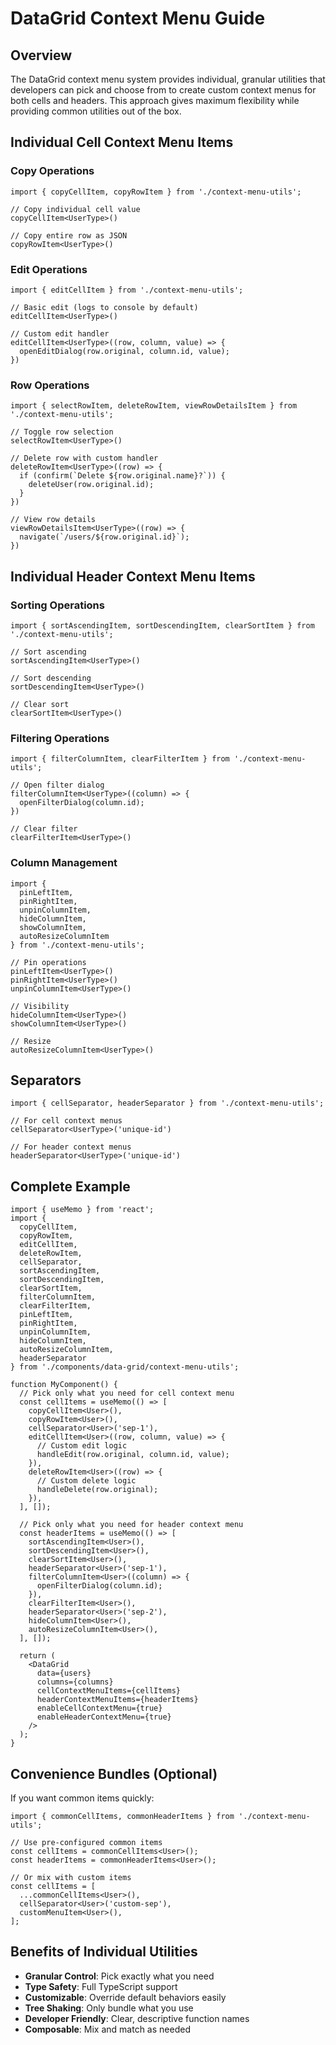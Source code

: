 # DataGrid Context Menu Guide

## Overview

The DataGrid context menu system provides individual, granular utilities that developers can pick and choose from to create custom context menus for both cells and headers. This approach gives maximum flexibility while providing common utilities out of the box.

## Individual Cell Context Menu Items

### Copy Operations
```tsx
import { copyCellItem, copyRowItem } from './context-menu-utils';

// Copy individual cell value
copyCellItem<UserType>()

// Copy entire row as JSON
copyRowItem<UserType>()
```

### Edit Operations
```tsx
import { editCellItem } from './context-menu-utils';

// Basic edit (logs to console by default)
editCellItem<UserType>()

// Custom edit handler
editCellItem<UserType>((row, column, value) => {
  openEditDialog(row.original, column.id, value);
})
```

### Row Operations
```tsx
import { selectRowItem, deleteRowItem, viewRowDetailsItem } from './context-menu-utils';

// Toggle row selection
selectRowItem<UserType>()

// Delete row with custom handler
deleteRowItem<UserType>((row) => {
  if (confirm(`Delete ${row.original.name}?`)) {
    deleteUser(row.original.id);
  }
})

// View row details
viewRowDetailsItem<UserType>((row) => {
  navigate(`/users/${row.original.id}`);
})
```

## Individual Header Context Menu Items

### Sorting Operations
```tsx
import { sortAscendingItem, sortDescendingItem, clearSortItem } from './context-menu-utils';

// Sort ascending
sortAscendingItem<UserType>()

// Sort descending  
sortDescendingItem<UserType>()

// Clear sort
clearSortItem<UserType>()
```

### Filtering Operations
```tsx
import { filterColumnItem, clearFilterItem } from './context-menu-utils';

// Open filter dialog
filterColumnItem<UserType>((column) => {
  openFilterDialog(column.id);
})

// Clear filter
clearFilterItem<UserType>()
```

### Column Management
```tsx
import { 
  pinLeftItem, 
  pinRightItem, 
  unpinColumnItem,
  hideColumnItem,
  showColumnItem,
  autoResizeColumnItem 
} from './context-menu-utils';

// Pin operations
pinLeftItem<UserType>()
pinRightItem<UserType>()
unpinColumnItem<UserType>()

// Visibility
hideColumnItem<UserType>()
showColumnItem<UserType>()

// Resize
autoResizeColumnItem<UserType>()
```

## Separators

```tsx
import { cellSeparator, headerSeparator } from './context-menu-utils';

// For cell context menus
cellSeparator<UserType>('unique-id')

// For header context menus
headerSeparator<UserType>('unique-id')
```

## Complete Example

```tsx
import { useMemo } from 'react';
import {
  copyCellItem,
  copyRowItem,
  editCellItem,
  deleteRowItem,
  cellSeparator,
  sortAscendingItem,
  sortDescendingItem,
  clearSortItem,
  filterColumnItem,
  clearFilterItem,
  pinLeftItem,
  pinRightItem,
  unpinColumnItem,
  hideColumnItem,
  autoResizeColumnItem,
  headerSeparator
} from './components/data-grid/context-menu-utils';

function MyComponent() {
  // Pick only what you need for cell context menu
  const cellItems = useMemo(() => [
    copyCellItem<User>(),
    copyRowItem<User>(),
    cellSeparator<User>('sep-1'),
    editCellItem<User>((row, column, value) => {
      // Custom edit logic
      handleEdit(row.original, column.id, value);
    }),
    deleteRowItem<User>((row) => {
      // Custom delete logic
      handleDelete(row.original);
    }),
  ], []);

  // Pick only what you need for header context menu
  const headerItems = useMemo(() => [
    sortAscendingItem<User>(),
    sortDescendingItem<User>(),
    clearSortItem<User>(),
    headerSeparator<User>('sep-1'),
    filterColumnItem<User>((column) => {
      openFilterDialog(column.id);
    }),
    clearFilterItem<User>(),
    headerSeparator<User>('sep-2'),
    hideColumnItem<User>(),
    autoResizeColumnItem<User>(),
  ], []);

  return (
    <DataGrid
      data={users}
      columns={columns}
      cellContextMenuItems={cellItems}
      headerContextMenuItems={headerItems}
      enableCellContextMenu={true}
      enableHeaderContextMenu={true}
    />
  );
}
```

## Convenience Bundles (Optional)

If you want common items quickly:

```tsx
import { commonCellItems, commonHeaderItems } from './context-menu-utils';

// Use pre-configured common items
const cellItems = commonCellItems<User>();
const headerItems = commonHeaderItems<User>();

// Or mix with custom items
const cellItems = [
  ...commonCellItems<User>(),
  cellSeparator<User>('custom-sep'),
  customMenuItem<User>(),
];
```

## Benefits of Individual Utilities

- **Granular Control**: Pick exactly what you need
- **Type Safety**: Full TypeScript support
- **Customizable**: Override default behaviors easily
- **Tree Shaking**: Only bundle what you use
- **Developer Friendly**: Clear, descriptive function names
- **Composable**: Mix and match as needed
